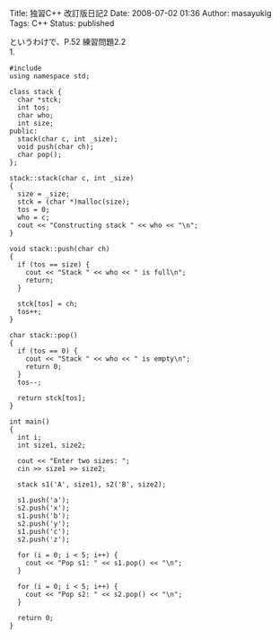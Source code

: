Title: 独習C++ 改訂版日記2
Date: 2008-07-02 01:36
Author: masayukig
Tags: C++
Status: published

というわけで、P.52 練習問題2.2  
1.  

    #include 
    using namespace std;

    class stack {
      char *stck;
      int tos;
      char who;
      int size;
    public:
      stack(char c, int _size);
      void push(char ch);
      char pop();
    };

    stack::stack(char c, int _size)
    {
      size = _size;
      stck = (char *)malloc(size);
      tos = 0;
      who = c;
      cout << "Constructing stack " << who << "\n";
    }

    void stack::push(char ch)
    {
      if (tos == size) {
        cout << "Stack " << who << " is full\n";
        return;
      }

      stck[tos] = ch;
      tos++;
    }

    char stack::pop()
    {
      if (tos == 0) {
        cout << "Stack " << who << " is empty\n";
        return 0;
      }
      tos--;

      return stck[tos];
    }

    int main()
    {
      int i;
      int size1, size2;

      cout << "Enter two sizes: ";
      cin >> size1 >> size2;

      stack s1('A', size1), s2('B', size2);

      s1.push('a');
      s2.push('x');
      s1.push('b');
      s2.push('y');
      s1.push('c');
      s2.push('z');

      for (i = 0; i < 5; i++) {
        cout << "Pop s1: " << s1.pop() << "\n";
      }

      for (i = 0; i < 5; i++) {
        cout << "Pop s2: " << s2.pop() << "\n";
      }

      return 0;
    }
